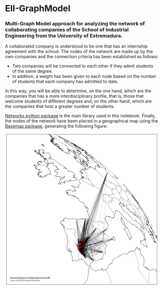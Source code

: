 # EII-GraphModel

### Multi-Graph Model approach for analyzing the network of collaborating companies of the School of Industrial Engineering from the University of Extremadura.

A collaborated company is understood to be one that has an internship agreement with the school. The nodes of the network are made up by the own
companies and the connection criteria has been established as follows:
- Two companies will be connected to each other if they admit students of the same degree.
- In addition, a weight has been given to each node based on the number of students that each company has admitted to date.

In this way, you will be able to determine, on the one hand, which are the companies that has a more interdisciplinary profile, that is, those that welcome students of different degrees and, on the other hand, which are the companies that host a greater number of students.

[Networkx python package](https://networkx.org/) is the main library used in this notebook.
Finally, the nodes of the network have been placed in a geographical map using the [Basemap package](https://matplotlib.org/basemap/), generating the following figure:

![graph_map](/Img/graph_map.jpg)
